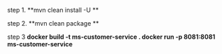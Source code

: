 step 1. **mvn clean install -U
**

step 2. **mvn clean package
**

step 3 
**docker build -t ms-customer-service .
docker run -p 8081:8081 ms-customer-service**
